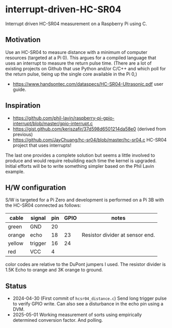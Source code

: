 # interrupt-driven-HC-SR04

Interrupt driven HC-SR04 measurement on a Raspberry Pi using C.

## Motivation

Use an HC-SR04 to measure distance with a minimum of computer resources (targeted at a Pi 0). This argues for a compiled language that uses an interrupt to measure the return pulse time. (There are a lot of existing projects on Github that use Python and/or C/C++ and which poll for the return pulse, tieing up the single core available in the Pi 0,)

* <https://www.handsontec.com/dataspecs/HC-SR04-Ultrasonic.pdf> user guide.

## Inspiration

* <https://github.com/phil-lavin/raspberry-pi-gpio-interrupt/blob/master/gpio-interrupt.c>
* <https://gist.github.com/keriszafir/37d598d6501214da58e0> (derived from previous)
* <https://github.com/JayChuang/hc-sr04/blob/master/hc-sr04.c> HC-SR04 project that uses interrupts!

The last one provides a complete solution but seems a little involved to produce and would require rebuilding each time the kernel is upgraded. Initial efforts will be to write something simpler based on the Phil Lavin example.

## H/W configuration

S/W is targeted for a Pi Zero and development is performed on a Pi 3B with the HC-SR04 connected as follows:

|cable|signal|pin|GPIO|notes|
|---|---|---|---|---|
|green|GND|20|
|orange|echo|18|23|Resistor divider at sensor end.|
|yellow|trigger|16|24|
|red|VCC|4|

color codes are relative to the DuPont jumpers I used. The resistor divider is 1.5K Echo to orange and 3K orange to ground.

## Status

* 2024-04-30 (First commit of `hcsr04_distance.c`) Send long trigger pulse to verify GPIO write. Can also see a disturbance in the echo pin using a DVM.
* 2025-05-01 Working measurement of sorts using empirically determined conversion factor. And polling.
